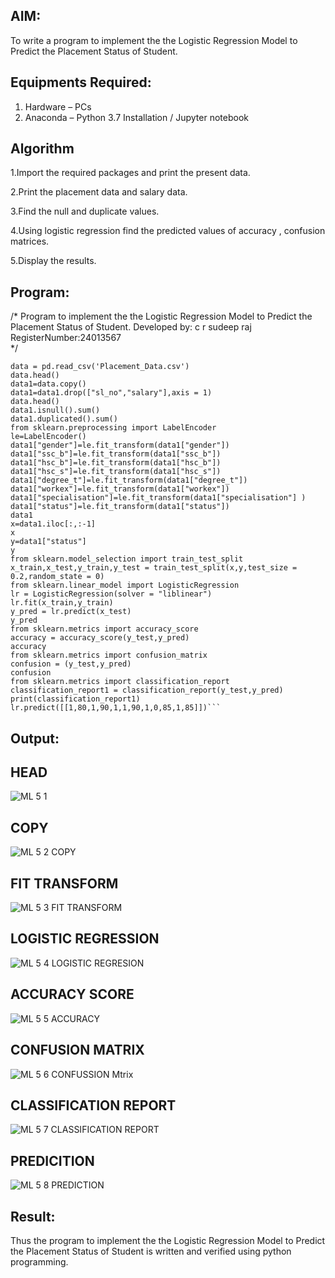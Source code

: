 ## AIM:
To write a program to implement the the Logistic Regression Model to Predict the Placement Status of Student.

## Equipments Required:
1. Hardware – PCs
2. Anaconda – Python 3.7 Installation / Jupyter notebook

## Algorithm
1.Import the required packages and print the present data.

2.Print the placement data and salary data.

3.Find the null and duplicate values.

4.Using logistic regression find the predicted values of accuracy , confusion matrices.

5.Display the results. 

## Program:
/*
Program to implement the the Logistic Regression Model to Predict the Placement Status of Student.
Developed by: c r sudeep raj
RegisterNumber:24013567  
*/

~~~
data = pd.read_csv('Placement_Data.csv')
data.head()
data1=data.copy()
data1=data1.drop(["sl_no","salary"],axis = 1)
data.head()
data1.isnull().sum()
data1.duplicated().sum()
from sklearn.preprocessing import LabelEncoder
le=LabelEncoder()
data1["gender"]=le.fit_transform(data1["gender"])
data1["ssc_b"]=le.fit_transform(data1["ssc_b"])
data1["hsc_b"]=le.fit_transform(data1["hsc_b"])
data1["hsc_s"]=le.fit_transform(data1["hsc_s"])
data1["degree_t"]=le.fit_transform(data1["degree_t"])
data1["workex"]=le.fit_transform(data1["workex"])
data1["specialisation"]=le.fit_transform(data1["specialisation"] )     
data1["status"]=le.fit_transform(data1["status"])
data1 
x=data1.iloc[:,:-1]
x
y=data1["status"]
y
from sklearn.model_selection import train_test_split
x_train,x_test,y_train,y_test = train_test_split(x,y,test_size = 0.2,random_state = 0)
from sklearn.linear_model import LogisticRegression
lr = LogisticRegression(solver = "liblinear") 
lr.fit(x_train,y_train)
y_pred = lr.predict(x_test)
y_pred
from sklearn.metrics import accuracy_score
accuracy = accuracy_score(y_test,y_pred)
accuracy
from sklearn.metrics import confusion_matrix
confusion = (y_test,y_pred)
confusion
from sklearn.metrics import classification_report
classification_report1 = classification_report(y_test,y_pred)
print(classification_report1)
lr.predict([[1,80,1,90,1,1,90,1,0,85,1,85]])```
~~~

## Output:
## HEAD
![ML 5 1](https://github.com/user-attachments/assets/5442c421-0d4f-4c05-b488-3de34602d503)
## COPY
![ML 5 2 COPY](https://github.com/user-attachments/assets/d0fe9423-12df-43e5-93cf-9aad530486d9)
## FIT TRANSFORM
![ML 5 3 FIT TRANSFORM](https://github.com/user-attachments/assets/3e6881b5-9862-47c7-b14c-00d418eb2c21)
## LOGISTIC REGRESSION
![ML 5 4 LOGISTIC REGRESION](https://github.com/user-attachments/assets/e4e11b82-3239-4c90-90c3-6bdcbd21d00d)
## ACCURACY SCORE
![ML 5 5 ACCURACY](https://github.com/user-attachments/assets/da69f076-1530-4124-9258-009d4a3ba01b)
## CONFUSION MATRIX
![ML 5 6 CONFUSSION Mtrix](https://github.com/user-attachments/assets/63b2465e-f5d3-4bc7-b528-812a78416744)
## CLASSIFICATION REPORT
![ML 5 7 CLASSIFICATION REPORT](https://github.com/user-attachments/assets/20e13e37-bc20-4ad5-b70a-4ae137bc90e9)
## PREDICITION
![ML 5 8 PREDICTION](https://github.com/user-attachments/assets/cf5c029b-2247-4e0c-8802-fdf351782337)

## Result:
Thus the program to implement the the Logistic Regression Model to Predict the Placement Status of Student is written and verified using python programming.
